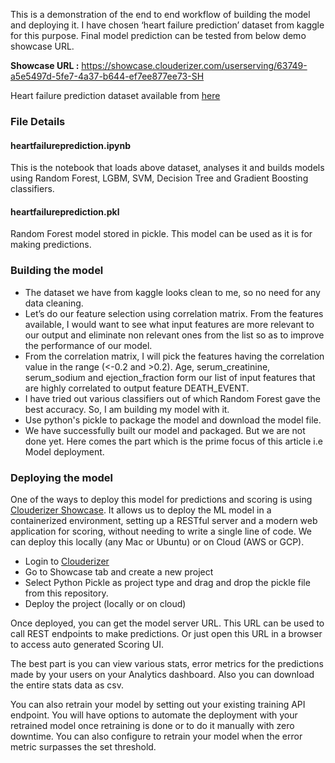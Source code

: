 
This is a demonstration of the end to end workflow of building the model and deploying it. I have chosen ‘heart failure prediction’ dataset from kaggle for this purpose. Final model prediction can be tested from below demo showcase URL.

**Showcase URL :** https://showcase.clouderizer.com/userserving/63749-a5e5497d-5fe7-4a37-b644-ef7ee877ee73-SH

Heart failure prediction dataset available from [here](https://www.kaggle.com/andrewmvd/heart-failure-clinical-data)

### File Details

#### heartfailureprediction.ipynb

This is the notebook that loads above dataset, analyses it and builds models using Random Forest, LGBM, SVM, Decision Tree and Gradient Boosting classifiers.

#### heartfailureprediction.pkl

Random Forest model stored in pickle. This model can be used as it is for making predictions.

### Building the model

* The dataset we have from kaggle looks clean to me, so no need for any data cleaning. 
* Let’s do our feature selection using correlation matrix. From the features available, I would want to see what input features are more relevant to our output and eliminate non relevant ones from the list so as to improve the performance of our model. 
* From the correlation matrix, I will pick the features having the correlation value in the range (<-0.2 and >0.2). Age, serum_creatinine, serum_sodium and ejection_fraction form our list of input features that are highly correlated to output feature DEATH_EVENT.
* I have tried out various classifiers out of which Random Forest gave the best accuracy. So, I am building my model with it.
* Use python's pickle to package the model and download the model file.
* We have successfully built our model and packaged. But we are not done yet. Here comes the part which is the prime focus of this article i.e Model deployment.

### Deploying the model

One of the ways to deploy this model for predictions and scoring is using [Clouderizer Showcase](https://clouderizer.com). It allows us to deploy the ML model in a containerized environment, setting up a RESTful server and a modern web application for scoring, without needing to write a single line of code. We can deploy this locally (any Mac or Ubuntu) or on Cloud (AWS or GCP).
* Login to [Clouderizer](https://showcase.clouderizer.com)
* Go to Showcase tab and create a new project
* Select Python Pickle as project type and drag and drop the pickle file from this repository.
* Deploy the project (locally or on cloud)

Once deployed, you can get the model server URL. This URL can be used to call REST endpoints to make predictions. Or just open this URL in a browser to access auto generated Scoring UI.

The best part is you can view various stats, error metrics for the predictions made by your users on your Analytics dashboard. Also you can download the entire stats data as csv.

You can also retrain your model by setting out your existing training API endpoint. You will have options to automate the deployment with your retrained model once retraining is done or to do it manually with zero downtime. You can also configure to retrain your model when the error metric surpasses the set threshold. 


